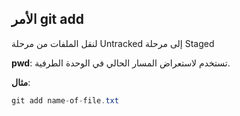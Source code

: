 
## الأمر git add

لنقل الملفات من مرحلة Untracked إلى مرحلة Staged

**pwd**:  تستخدم لاستعراض المسار الحالي في الوحدة الطرفية.

**مثال**:
```c#
git add name-of-file.txt
```

</div>
